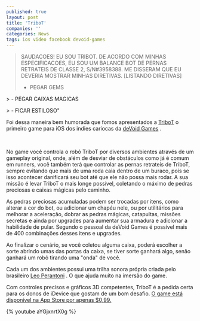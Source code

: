 ```yaml
---
published: true
layout: post
title: 'TriboT'
companies: ''
categories: News
tags: ios video facebook devoid-games
---
```

> SAUDACOES! EU SOU TRIBOT. DE ACORDO COM MINHAS ESPECIFICACOES, EU SOU UM BALANCE BOT DE PERNAS RETRATEIS DE CLASSE 2, S/N#3958388. ME DISSERAM QUE EU DEVERIA MOSTRAR MINHAS DIRETIVAS.</font>
> [LISTANDO DIRETIVAS]</font>
> - PEGAR GEMS</font>
<p style="text-align: left;">> - PEGAR CAIXAS MAGICAS</font>
<p style="text-align: left;">> - FICAR ESTILOSO&quot;</font>
<p style="text-align: left;"> 
<p style="text-align: left;"><span style="text-align: justify;">Foi dessa maneira bem humorada que fomos apresentados a <a href="https://www.facebook.com/TribotGame" target="_blank">TriboT</a>
 o primeiro game para iOS dos indies cariocas da <a href="http://devoidgames.com/" target="_blank">deVoid Games</a>
.</span>
<p style="text-align: left;"><span style="text-align: justify;"><br /></span>

 
 
No game voc&#234; controla o rob&#244; TriboT por diversos ambientes atrav&#233;s de um gameplay original, onde, al&#233;m de desviar de obst&#225;culos como j&#225; &#233; comum em runners, voc&#234; tamb&#233;m ter&#225; que controlar as pernas retrateis de TriboT, sempre evitando que mais de uma roda caia dentro de um buraco, pois se isso acontecer danificar&#225; seu bot at&#233; que ele n&#227;o possa mais rodar. A sua miss&#227;o &#233; levar TriboT o mais longe poss&#237;vel, coletando o m&#225;ximo de pedras preciosas e caixas m&#225;gicas pelo caminho.
 

 
As pedras preciosas acumuladas podem ser trocadas por itens, como alterar a cor do bot, ou adicionar um chap&#233;u nele, ou por utilit&#225;rios para melhorar a acelera&#231;&#227;o, dobrar as pedras m&#225;gicas, catapultas, miss&#245;es secretas e ainda por upgrades para aumentar sua armadura e adicionar a habilidade de pular. Segundo o pessoal da deVoid Games &#233; poss&#237;vel mais de 400 combina&#231;&#245;es desses itens e upgrades.
 

 
Ao finalizar o cen&#225;rio, se voc&#234; coletou alguma caixa, poder&#225; escolher a sorte abrindo umas das portas da caixa, se tiver sorte ganhar&#225; algo, sen&#227;o ganhar&#225; um rob&#244; tirando uma &quot;onda&quot; de voc&#234;.
 

 
Cada um dos ambientes possui uma trilha sonora pr&#243;pria criada pelo brasileiro <a href="http://leoperantoni.com/" target="_blank">Leo Perantoni</a>
. O que ajuda muito na imers&#227;o do game.
 
Com controles precisos e gr&#225;ficos 3D competentes, TriboT &#233; a pedida certa para os donos de iDevice que gostam de um bom desafio.
<a href="https://itunes.apple.com/br/app/tribot/id576450370?mt=8" target="_blank">O game est&#225; dispon&#237;vel na App Store por apenas $0,99.</a>
 
 
 
{% youtube aYGjxnrtX0g %}
